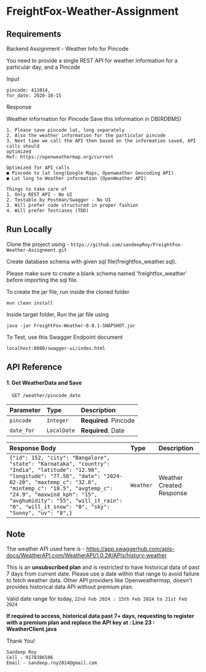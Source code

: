 
# FreightFox-Weather-Assignment 

## Requirements

Backend Assignment - Weather Info for Pincode

You need to provide a single REST API for weather information for a particular day, 
and a Pincode

Input
   ```
   pincode: 411014,
   for_date: 2020-10-15
   ```
Response

Weather information for Pincode Save this information in DB(RDBMS)

```
1. Please save pincode lat, long separately
2. Also the weather information for the particular pincode
3. Next time we call the API then based on the information saved, API calls should
optimized
Ref: https://openweathermap.org/current

Optimized for API calls
● Pincode to lat long(Google Maps, Openweather Geocoding API)
● Lat long to Weather information (OpenWeather API)

Things to take care of
1. Only REST API - No UI
2. Testable by Postman/Swagger - No UI
3. Will prefer code structured in proper fashion
4. Will prefer Testcases (TDD)
```






## Run Locally

Clone the project using - ```https://github.com/sandeepRoy/FreightFox-Weather-Assignment.git```

Create database schema with given sql file(freightfox_weather.sql).

Please make sure to create a blank schema named 'freightfox_weather' before importing the sql file.

To create the jar file, run inside the cloned folder
 
```
mvn clean install

```
Inside target folder, Run the jar file using

```
java -jar FreightFox-Weather-0.0.1-SNAPSHOT.jar

```
To Test, use this Swagger Endpoint document

```
localhost:8080/swagger-ui/index.html

```
## API Reference

#### 1. Get WeatherData and Save

```http
  GET /weather/pincode_date
```

| Parameter | Type     | Description                |
| :-------- | :------- | :------------------------- |
| `pincode` | `Integer` | **Required**. Pincode |
| `date_for` | `LocalDate` | **Required**. Date |


| Response Body| Type     | Description                |
| :-------- | :------- | :------------------------- |
| `{"id": 152, "city": "Bangalore", "state": "Karnataka", "country": "India", "latitude": "12.98", "longitude": "77.58", "date": "2024-02-20", "maxtemp_c": "32.8", "mintemp_c": "18.5", "avgtemp_c": "24.9", "maxwind_kph": "15", "avghumidity": "55", "will_it_rain": "0", "will_it_snow": "0", "sky": "Sunny", "uv": "8",}` | `Weather` | Weather Created Response |




## Note

The weather API used here is - https://app.swaggerhub.com/apis-docs/WeatherAPI.com/WeatherAPI/1.0.2#/APIs/history-weather

This is an **unsubscribed plan** and is restricted to have historical data of past 7 days from current date. Please use a date within that range to avoid failure to fetch weather data. Other API providers like Openweathermap, doesn't provides historical data API without premium plan.

Valid date range for today, ```22nd Feb 2024 : 15th Feb 2024 to 21st Feb 2024```

**If required to access, historical data past 7+ days, requesting to register with a premium plan and replace the API key at : Line 23 : WeatherClient.java**


Thank You!

```
Sandeep Roy
Cell - 9178386506
Email - sandeep.roy2014@gmail.com
```
